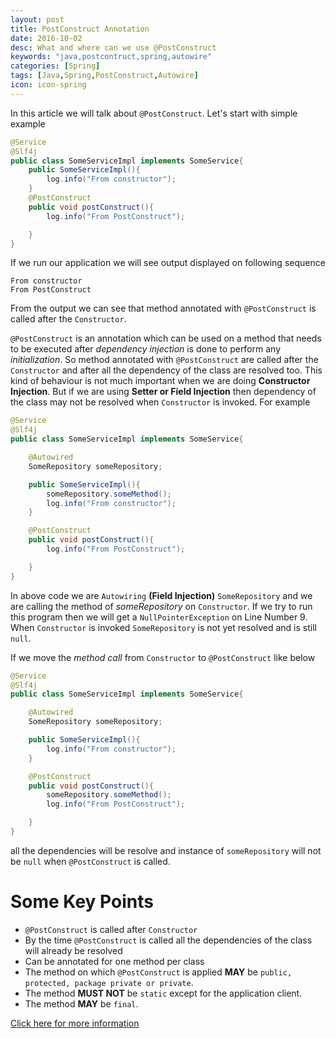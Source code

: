 ```yaml
---
layout: post
title: PostConstruct Annotation
date: 2016-10-02
desc: What and where can we use @PostConstruct
keywords: "java,postcontruct,spring,autowire"
categories: [Spring]
tags: [Java,Spring,PostConstruct,Autowire]
icon: icon-spring
---
```


In this article we will talk about `@PostConstruct`. Let's start with simple example

```java
@Service
@Slf4j
public class SomeServiceImpl implements SomeService{
    public SomeServiceImpl(){
        log.info("From constructor");
    }
    @PostConstruct
    public void postConstruct(){
        log.info("From PostConstruct");

    }
}
```

If we run our application we will see output displayed on following sequence

    From constructor
    From PostConstruct

From the output we can see that method annotated with `@PostConstruct` is called after the `Constructor`.

`@PostConstruct` is an annotation which can be used on a method that needs to be executed after *dependency injection* is done to perform any *initialization*. So method annotated with `@PostConstruct` are called after the `Constructor` and after all the dependency of the class are resolved too. This kind of behaviour is not much important when we are doing **Constructor Injection**. But if we are using **Setter or Field Injection** then dependency of the class may not be resolved when `Constructor` is invoked. For example

```java
@Service
@Slf4j
public class SomeServiceImpl implements SomeService{

    @Autowired
    SomeRepository someRepository;

    public SomeServiceImpl(){
        someRepository.someMethod();
        log.info("From constructor");
    }

    @PostConstruct
    public void postConstruct(){
        log.info("From PostConstruct");

    }
}
```

In above code we are `Autowiring` **(Field Injection)**  `SomeRepository` and we are calling the method of *someRepository* on `Constructor`. If we try to run this program then we will get a `NullPointerException` on Line Number 9. When `Constructor` is invoked `SomeRepository` is not yet resolved and is still `null`.

If we move the *method call* from `Constructor` to `@PostConstruct` like below

```java
@Service
@Slf4j
public class SomeServiceImpl implements SomeService{

    @Autowired
    SomeRepository someRepository;

    public SomeServiceImpl(){
        log.info("From constructor");
    }

    @PostConstruct
    public void postConstruct(){
        someRepository.someMethod();
        log.info("From PostConstruct");

    }
}
```

all the dependencies will be resolve and instance of `someRepository` will not be `null` when `@PostConstruct` is called.

# Some Key Points
 - `@PostConstruct` is called after `Constructor`
 - By the time `@PostConstruct` is called all the dependencies of the class will already be resolved
 - Can be annotated for one method per class
 - The method on which `@PostConstruct` is applied **MAY** be `public, protected, package private or private`.
 - The method **MUST NOT** be `static` except for the application client.
 - The method **MAY** be `final`.

[Click here for more information]

[Click here for more information]: <http://docs.oracle.com/javaee/7/api/javax/annotation/PostConstruct.html>